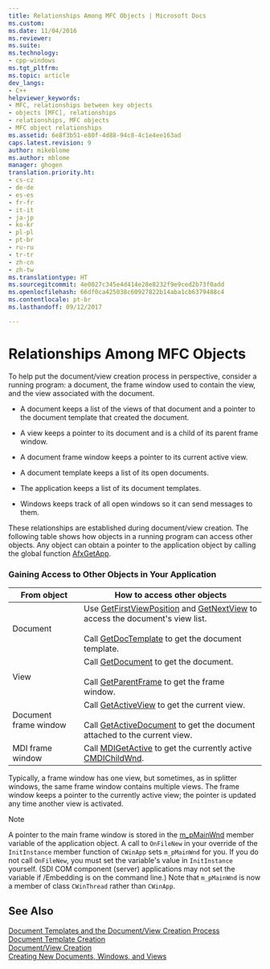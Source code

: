 ```yaml
---
title: Relationships Among MFC Objects | Microsoft Docs
ms.custom: 
ms.date: 11/04/2016
ms.reviewer: 
ms.suite: 
ms.technology:
- cpp-windows
ms.tgt_pltfrm: 
ms.topic: article
dev_langs:
- C++
helpviewer_keywords:
- MFC, relationships between key objects
- objects [MFC], relationships
- relationships, MFC objects
- MFC object relationships
ms.assetid: 6e8f3b51-e80f-4d88-94c8-4c1e4ee163ad
caps.latest.revision: 9
author: mikeblome
ms.author: mblome
manager: ghogen
translation.priority.ht:
- cs-cz
- de-de
- es-es
- fr-fr
- it-it
- ja-jp
- ko-kr
- pl-pl
- pt-br
- ru-ru
- tr-tr
- zh-cn
- zh-tw
ms.translationtype: HT
ms.sourcegitcommit: 4e0027c345e4d414e28e8232f9e9ced2b73f0add
ms.openlocfilehash: 66df0ca425038c60927822b14aba1cb6379488c4
ms.contentlocale: pt-br
ms.lasthandoff: 09/12/2017

---
```

# <a name="relationships-among-mfc-objects"></a>Relationships Among MFC Objects
To help put the document/view creation process in perspective, consider a running program: a document, the frame window used to contain the view, and the view associated with the document.  
  
-   A document keeps a list of the views of that document and a pointer to the document template that created the document.  
  
-   A view keeps a pointer to its document and is a child of its parent frame window.  
  
-   A document frame window keeps a pointer to its current active view.  
  
-   A document template keeps a list of its open documents.  
  
-   The application keeps a list of its document templates.  
  
-   Windows keeps track of all open windows so it can send messages to them.  
  
 These relationships are established during document/view creation. The following table shows how objects in a running program can access other objects. Any object can obtain a pointer to the application object by calling the global function [AfxGetApp](../mfc/reference/application-information-and-management.md#afxgetapp).  
  
### <a name="gaining-access-to-other-objects-in-your-application"></a>Gaining Access to Other Objects in Your Application  
  
|From object|How to access other objects|  
|-----------------|---------------------------------|  
|Document|Use [GetFirstViewPosition](../mfc/reference/cdocument-class.md#getfirstviewposition) and [GetNextView](../mfc/reference/cdocument-class.md#getnextview) to access the document's view list.<br /><br /> Call [GetDocTemplate](../mfc/reference/cdocument-class.md#getdoctemplate) to get the document template.|  
|View|Call [GetDocument](../mfc/reference/cview-class.md#getdocument) to get the document.<br /><br /> Call [GetParentFrame](../mfc/reference/cwnd-class.md#getparentframe) to get the frame window.|  
|Document frame window|Call [GetActiveView](../mfc/reference/cframewnd-class.md#getactiveview) to get the current view.<br /><br /> Call [GetActiveDocument](../mfc/reference/cframewnd-class.md#getactivedocument) to get the document attached to the current view.|  
|MDI frame window|Call [MDIGetActive](../mfc/reference/cmdiframewnd-class.md#mdigetactive) to get the currently active [CMDIChildWnd](../mfc/reference/cmdichildwnd-class.md).|  
  
 Typically, a frame window has one view, but sometimes, as in splitter windows, the same frame window contains multiple views. The frame window keeps a pointer to the currently active view; the pointer is updated any time another view is activated.  
  
> [!NOTE]
>  A pointer to the main frame window is stored in the [m_pMainWnd](../mfc/reference/cwinthread-class.md#m_pmainwnd) member variable of the application object. A call to `OnFileNew` in your override of the `InitInstance` member function of `CWinApp` sets `m_pMainWnd` for you. If you do not call `OnFileNew`, you must set the variable's value in `InitInstance` yourself. (SDI COM component (server) applications may not set the variable if /Embedding is on the command line.) Note that `m_pMainWnd` is now a member of class `CWinThread` rather than `CWinApp`.  
  
## <a name="see-also"></a>See Also  
 [Document Templates and the Document/View Creation Process](../mfc/document-templates-and-the-document-view-creation-process.md)   
 [Document Template Creation](../mfc/document-template-creation.md)   
 [Document/View Creation](../mfc/document-view-creation.md)   
 [Creating New Documents, Windows, and Views](../mfc/creating-new-documents-windows-and-views.md)


